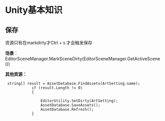 # Unity基本知识

## 保存

资源只有在markdirty才Ctrl +ｓ才会触发保存

**场景**：EditorSceneManager.MarkSceneDirty\(EditorSceneManager.GetActiveScene\(\)\)

**其他资源：**

```text
 string[] result = AssetDatabase.FindAssets(ArtSetting.name);
            if (result.Length != 0)
            {
           
                EditorUtility.SetDirty(ArtSetting);
                AssetDatabase.SaveAssets();
                AssetDatabase.Refresh();
            }
```





